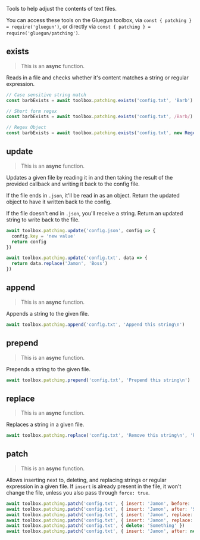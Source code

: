 Tools to help adjust the contents of text files.

You can access these tools on the Gluegun toolbox, via `const { patching } = require('gluegun')`, or directly via `const { patching } = require('gluegun/patching')`.

## exists

> This is an **async** function.

Reads in a file and checks whether it's content matches a string or regular expression.

```js
// Case sensitive string match
const barbExists = await toolbox.patching.exists('config.txt', 'Barb')

// Short form regex
const barbExists = await toolbox.patching.exists('config.txt', /Barb/)

// Regex Object
const barbExists = await toolbox.patching.exists('config.txt', new Regex(/Barb/, 'i'))
```

## update

> This is an **async** function.

Updates a given file by reading it in and then taking the result of the provided callback and writing it back to the config file.

If the file ends in `.json`, it'll be read in as an object. Return the updated object to have it written back to the config.

If the file doesn't end in `.json`, you'll receive a string. Return an updated string to write back to the file.

```js
await toolbox.patching.update('config.json', config => {
  config.key = 'new value'
  return config
})

await toolbox.patching.update('config.txt', data => {
  return data.replace('Jamon', 'Boss')
})
```

## append

> This is an **async** function.

Appends a string to the given file.

```js
await toolbox.patching.append('config.txt', 'Append this string\n')
```

## prepend

> This is an **async** function.

Prepends a string to the given file.

```js
await toolbox.patching.prepend('config.txt', 'Prepend this string\n')
```

## replace

> This is an **async** function.

Replaces a string in a given file.

```js
await toolbox.patching.replace('config.txt', 'Remove this string\n', 'Replace with this string\n')
```

## patch

> This is an **async** function.

Allows inserting next to, deleting, and replacing strings or regular expression in a given file. If `insert` is already present in the file, it won't change the file, unless you also pass through `force: true`.

```js
await toolbox.patching.patch('config.txt', { insert: 'Jamon', before: 'Something else' })
await toolbox.patching.patch('config.txt', { insert: 'Jamon', after: 'Something else' })
await toolbox.patching.patch('config.txt', { insert: 'Jamon', replace: 'Something else' })
await toolbox.patching.patch('config.txt', { insert: 'Jamon', replace: 'Something else', force: true })
await toolbox.patching.patch('config.txt', { delete: 'Something' })
await toolbox.patching.patch('config.txt', { insert: 'Jamon', after: new RegExp('some regexp') })
```
